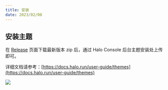 ```yaml
---
title: 安装
date: 2023/02/08
---
```


## 安装主题

在 [Release](https://github.com/liuzhihang/halo-theme-hao/releases) 页面下载最新版本 zip 后，通过 Halo Console 后台主题安装处上传即可。

详细文档请参考：[https://docs.halo.run/user-guide/themes](https://docs.halo.run/user-guide/themes)

![](https://docs.halo.run/assets/images/theme-install-d123abd76ac65df94e330ad64fd1b7c3.png)
